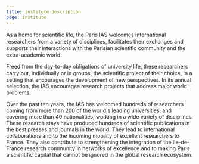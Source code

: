 ```yaml
---
title: institute description
page: institute
---
```

As a home for scientiﬁc life, the Paris IAS welcomes international researchers from a variety  of disciplines, facilitates their exchanges and supports their interactions with the Parisian scientiﬁc community  and the extra-academic world. 

Freed from the day-to-day obligations of university  life, these researchers carry out, individually or in groups, the scientiﬁc project of their choice, in a setting that encourages the development of new perspectives. In its annual selection, the IAS encourages research projects that address major world problems.

Over the past ten years, the IAS has welcomed hundreds of researchers coming from more than 200 of the world's leading universities, and covering more than 40 nationalities, working in a wide variety of disciplines. These research stays have produced hundreds of scientific publications in the best presses and journals in the world. They lead to international collaborations and to the incoming mobility of excellent researchers to France. They also contribute to strengthening the integration of the Ile-de-France research community in networks of excellence and to making Paris a scientific capital that cannot be ignored in the global research ecosystem.